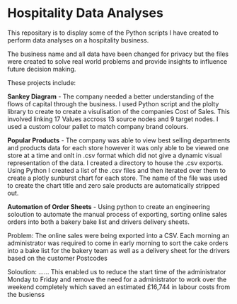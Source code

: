# Hospitality Data Analyses

This repositary is to display some of the Python scripts I have created to perform data analyses on a hospitality business.

The business name and all data have been changed for privacy but the files were created to solve real world problems and provide insights to influence future decision making.

These projects include:

**Sankey Diagram** - The company needed a better understanding of the flows of capital through the business. I used Python script and the plolty library to create to create a visulisation of the companies Cost of Sales. This involved linking 17 Values accross 13 source nodes and 9 target nodes. I used a custom colour pallet to match company brand colours.

**Popular Products** - The company was able to view best selling departments and products data for each store however it was only able to be viewed one store at a time and onlt in .csv format which did not give a dynamic visual representation of the data. I created a directory to house the .csv exports. Using Python I created a list of the .csv files and then iterated over them to create a plotly sunburst chart for each store. The name of the file was used to create the chart title and zero sale products are automatically stripped out.

**Automation of Order Sheets** - Using python to create an engineering soloution to automate the manual process of exporting, sorting online sales orders into both a bakery bake list and drivers delivery sheets.

Problem: The online sales were being exported into a CSV. Each morning an administrator was required to come in early morning to sort the cake orders into a bake list for the bakery team as well as a delivery sheet for the drivers based on the customer Postcodes

Soloution: ......  This enabled us to reduce the start time of the administrator Monday to Friday and remove the need for a administrator to work over the weekend completely which saved an estimated £16,744 in labour costs from the busienss

